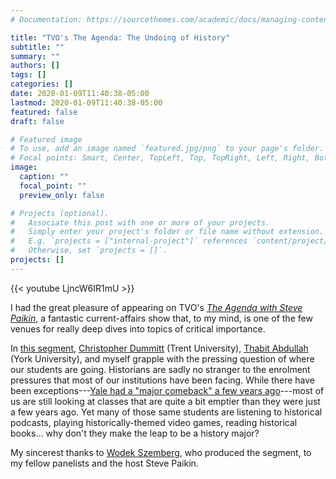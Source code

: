 ```yaml
---
# Documentation: https://sourcethemes.com/academic/docs/managing-content/

title: "TVO's The Agenda: The Undoing of History"
subtitle: ""
summary: ""
authors: []
tags: []
categories: []
date: 2020-01-09T11:40:38-05:00
lastmod: 2020-01-09T11:40:38-05:00
featured: false
draft: false

# Featured image
# To use, add an image named `featured.jpg/png` to your page's folder.
# Focal points: Smart, Center, TopLeft, Top, TopRight, Left, Right, BottomLeft, Bottom, BottomRight.
image:
  caption: ""
  focal_point: ""
  preview_only: false

# Projects (optional).
#   Associate this post with one or more of your projects.
#   Simply enter your project's folder or file name without extension.
#   E.g. `projects = ["internal-project"]` references `content/project/deep-learning/index.md`.
#   Otherwise, set `projects = []`.
projects: []
---
```


{{< youtube LjncW6IR1mU >}}

I had the great pleasure of appearing on TVO's [*The Agenda with Steve Paikin*](https://www.tvo.org/theagenda), a fantastic current-affairs show that, to my mind, is one of the few venues for really deep dives into topics of critical importance. 

In [this segment](https://www.tvo.org/video/the-undoing-of-history), [Christopher Dummitt](https://cdummitt.wixsite.com/website-1) (Trent University), [Thabit Abdullah](https://profiles.laps.yorku.ca/profiles/athabit/) (York University), and myself grapple with the pressing question of where our students are going. Historians are sadly no stranger to the enrolment pressures that most of our institutions have been facing. While there have been exceptions---[Yale had a "major comeback" a few years ago](https://www.historians.org/publications-and-directories/perspectives-on-history/may-2017/yale-historys-major-comeback)---most of us are still looking at classes that are quite a bit emptier than they were just a few years ago. Yet many of those same students are listening to historical podcasts, playing historically-themed video games, reading historical books... why don't they make the leap to be a history major?

My sincerest thanks to [Wodek Szemberg](https://twitter.com/wodekszemberg?lang=en), who produced the segment, to my fellow panelists and the host Steve Paikin.